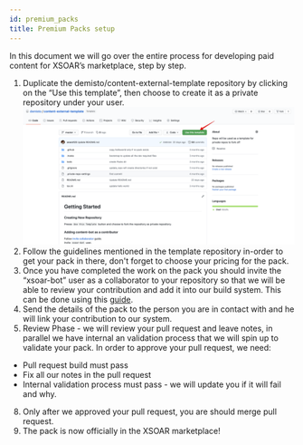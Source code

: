 ```yaml
---
id: premium_packs
title: Premium Packs setup
---
```


In this document we will go over the entire process for developing paid content for XSOAR’s marketplace, step by step.

1. Duplicate the demisto/content-external-template repository by clicking on the “Use this template”, then choose to create it as a private repository under your user.  
<img src="../doc_imgs/integrations/demisto:content-external-template.png" width="480"></img>  
2. Follow the guidelines mentioned in the template repository in-order to get your pack in there, don't forget to choose your pricing for the pack.
5. Once you have completed the work on the pack you should invite the “xsoar-bot” user as a collaborator to your repository so that we will be able to review your contribution and add it into our build system.
This can be done using this [guide](https://help.github.jp/enterprise/2.11/user/articles/inviting-collaborators-to-a-personal-repository/).
6. Send the details of the pack to the person you are in contact with and he will link your contribution to our system.
7. Review Phase - we will review your pull request and leave notes, in parallel we have internal an validation process that we will spin up to validate your pack.
In order to approve your pull request, we need:
- Pull request build must pass
- Fix all our notes in the pull request
- Internal validation process must pass - we will update you if it will fail and why.
8. Only after we approved your pull request, you are should merge pull request.
9. The pack is now officially in the XSOAR marketplace!
